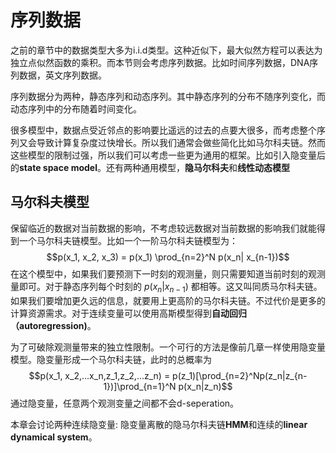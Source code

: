 # 序列数据

之前的章节中的数据类型大多为i.i.d类型。这种近似下，最大似然方程可以表达为独立点似然函数的乘积。而本节则会考虑序列数据。比如时间序列数据，DNA序列数据，英文序列数据。

序列数据分为两种，静态序列和动态序列。其中静态序列的分布不随序列变化，而动态序列中的分布随着时间变化。

很多模型中，数据点受近邻点的影响要比遥远的过去的点要大很多，而考虑整个序列又会导致计算复杂度过快增长。所以我们通常会做些简化比如马尔科夫链。然而这些模型的限制过强，所以我们可以考虑一些更为通用的框架。比如引入隐变量后的**state space model**。还有两种通用模型，**隐马尔科夫**和**线性动态模型**

## 马尔科夫模型
保留临近的数据对当前数据的影响，不考虑较远数据对当前数据的影响我们就能得到一个马尔科夫链模型。比如一个一阶马尔科夫链模型为：
$$p(x_1, x_2, x_3) = p(x_1) \prod_{n=2}^N p(x_n| x_{n-1})$$
在这个模型中，如果我们要预测下一时刻的观测量，则只需要知道当前时刻的观测量即可。对于静态序列每个时刻的 $p(x_n|x_{n-1})$ 都相等。这又叫同质马尔科夫链。如果我们要增加更久远的信息，就要用上更高阶的马尔科夫链。不过代价是更多的计算资源需求。对于连续变量可以使用高斯模型得到**自动回归（autoregression)**。

为了可破除观测量带来的独立性限制。一个可行的方法是像前几章一样使用隐变量模型。隐变量形成一个马尔科夫链，此时的总概率为
$$p(x_1, x_2,...x_n,z_1,z_2,...z_n) = p(z_1)[\prod_{n=2}^Np(z_n|z_{n-1})]\prod_{n=1}^N p(x_n|z_n)$$
通过隐变量，任意两个观测变量之间都不会d-seperation。

本章会讨论两种连续隐变量: 隐变量离散的隐马尔科夫链**HMM**和连续的**linear dynamical system**。

